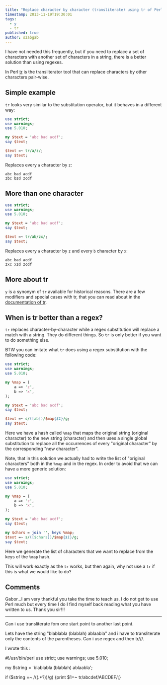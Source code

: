 ```yaml
---
title: "Replace character by character (transliterate) using tr of Perl"
timestamp: 2013-11-19T19:30:01
tags:
  - y
  - tr
published: true
author: szabgab
---
```



I have not needed this frequently, but if you need to replace a set of characters with
another set of characters in a string, there is a better solution than using regexes.

In Perl [tr](/perldoc/tr) is the transliterator tool that can replace characters by other characters pair-wise.


## Simple example

`tr` looks very similar to the substitution operator,
but it behaves in a different way:

```perl
use strict;
use warnings;
use 5.010;

my $text = 'abc bad acdf';
say $text;

$text =~ tr/a/z/;
say $text;
```

Replaces every `a` character by `z`:

```
abc bad acdf
zbc bzd zcdf
```


## More than one character

```perl
use strict;
use warnings;
use 5.010;

my $text = 'abc bad acdf';
say $text;

$text =~ tr/ab/zx/;
say $text;
```

Replaces every `a` character by `z` and every `b` character by `x`:

```
abc bad acdf
zxc xzd zcdf
```

## More about tr

`y` is a synonym of `tr` available for historical reasons.
There are a few modifiers and special cases with tr, that you can
read about in the [documentation of tr](/perldoc/tr).


## When is tr better than a regex?

`tr` replaces character-by-character while a regex substitution will replace a match with a string.
They do different things. So `tr` is only better if you want to do something else.

BTW you can imitate what `tr` does using a regex substitution with the following code:

```perl
use strict;
use warnings;
use 5.010;

my %map = (
    a => 'z',
    b => 'x',
);

my $text = 'abc bad acdf';
say $text;

$text =~ s/([ab])/$map{$1}/g;
say $text;
```

Here we have a hash called `%map` that maps the original string (original character) to the new string (character)
and then uses a single global substitution to replace all the occurrences of every "original character" by the corresponding
"new character".

Note, that in this solution we actually had to write the list of "original characters" both in the `%map` and in the regex.
In order to avoid that we can have a more generic solution:

```perl
use strict;
use warnings;
use 5.010;

my %map = (
    a => 'z',
    b => 'x',
);

my $text = 'abc bad acdf';
say $text;

my $chars = join '', keys %map;
$text =~ s/([$chars])/$map{$1}/g;
say $text;
```

Here we generate the list of characters that we want to replace from the keys
of the `%map` hash.

This will work exactly as the `tr` works, but then again, why not use a `tr` if this is what we would like to do?


## Comments

Gabor...I am very thankful you take the time to teach us. I do not get to use Perl much but every time I do I find myself back reading what you have written to us. Thank you sir!!!

<hr>

Can i use transliterate fom one start point to another last point.

Lets have the string "blablabla (blablah) ablaabla" and i have to transliterate only the contents of the parentheses. Can i use regex and then tr///.

I wrote this :

#!/usr/bin/perl
use strict;
use warnings;
use 5.010;


my $string = 'blablabla (blablah) ablaabla';


if ($string =~ /(\(.*?\))/g) {print $1=~ tr/abcdef/ABCDEF/;}


